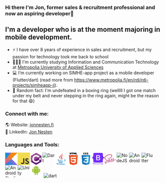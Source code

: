 ### Hi there I'm Jon, former sales & recruitment professional and now an aspiring developer👋

## I'm a developer who is at the moment majoring in mobile development.
- ⚡ I have over 8 years of experience in sales and recruitment, but my passion for technology took me back to school
- 👨🏼‍🎓 I'm currently studying Information and Communication Technology at [Metropolia University of Applied Sciences](https://metropolia.fi)
- 💻 I’m currently working on SIMHE-app project as a mobile developer (Flutter/dart) (read more from https://www.metropolia.fi/en/rdi/rdi-projects/simheapp-ii).
- 💪 Random fact: I'm undefeated in a boxing ring (welllll I got one match under my belt and never stepping in the ring again, might be the reason for that 😄)


### Connect with me:

🌎 Website: [jonnesten.fi](https://jonnesten.fi/)  
💼 LinkedIn: [Jon Nesten](https://www.linkedin.com/in/jonnesten/)


### Languages and Tools:
<img align="left" alt="Kotlin" height="40" width="40" src="https://raw.githubusercontent.com/github/explore/80688e429a7d4ef2fca1e82350fe8e3517d3494d/topics/kotlin/kotlin.png" />
<img align="left" alt="Javascript" height="40" width="40" src="https://raw.githubusercontent.com/github/explore/80688e429a7d4ef2fca1e82350fe8e3517d3494d/topics/javascript/javascript.png" />
<img align="left" alt="C#" height="40" width="40" src="https://raw.githubusercontent.com/devicons/devicon/master/icons/csharp/csharp-original.svg" />
<img align="left" alt="Dart" height="40" width="40" src="https://raw.githubusercontent.com/yurijserrano/Github-Profile-Readme-Logos/master/programming%20languages/dart.svg" />
<img align="left" alt="Java" height="40" width="40" src="https://raw.githubusercontent.com/devicons/devicon/master/icons/java/java-original.svg" />
<img align="left" alt="HTML5" height="40" width="40" src="https://raw.githubusercontent.com/github/explore/80688e429a7d4ef2fca1e82350fe8e3517d3494d/topics/html/html.png" />
<img align="left" alt="CSS" height="40" width="40" src="https://raw.githubusercontent.com/github/explore/80688e429a7d4ef2fca1e82350fe8e3517d3494d/topics/css/css.png" />
<img align="left" alt="Bootstrap" height="40" width="40" src="https://raw.githubusercontent.com/devicons/devicon/master/icons/bootstrap/bootstrap-plain-wordmark.svg" />
<img align="left" alt="Sass" height="40" width="40" src="https://raw.githubusercontent.com/github/explore/80688e429a7d4ef2fca1e82350fe8e3517d3494d/topics/sass/sass.png" />
<img align="left" alt="NodeJS" height="40" width="40" src="https://raw.githubusercontent.com/yurijserrano/Github-Profile-Readme-Logos/master/frameworks/nodejs.svg" />
<img align="left" alt="Android" height="40" width="40" src="https://raw.githubusercontent.com/yurijserrano/Github-Profile-Readme-Logos/master/frameworks/android.svg" />
<img align="left" alt="Flutter" height="40" width="40" src="https://www.vectorlogo.zone/logos/flutterio/flutterio-icon.svg" />
<img align="left" alt="Android Studio" height="40" width="40" src="https://raw.githubusercontent.com/yurijserrano/Github-Profile-Readme-Logos/master/ides/android-studio.svg" />
<img align="left" alt="Unity" height="40" width="40" src="https://www.vectorlogo.zone/logos/unity3d/unity3d-icon.svg" />

<img src="https://raw.githubusercontent.com/devicons/devicon/master/icons/android/android-original-wordmark.svg" alt="android" width="40" height="40"/>
 <img src="https://www.vectorlogo.zone/logos/dartlang/dartlang-icon.svg" alt="dart" width="40" height="40"/>

